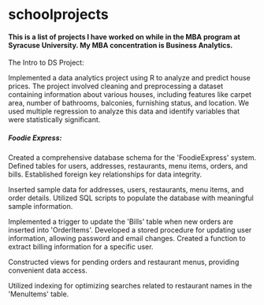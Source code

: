 # schoolprojects
#### This is a list of projects I have worked on while in the MBA program at Syracuse University. My MBA concentration is Business Analytics. 

The Intro to DS Project:

Implemented a data analytics project using R to analyze and predict house prices. The project involved cleaning and preprocessing a dataset containing information about various houses, including features like carpet area, number of bathrooms, balconies, furnishing status, and location.
We used multiple regression to analyze this data and identify variables that were statistically significant.

##### Foodie Express:

Created a comprehensive database schema for the 'FoodieExpress' system.
Defined tables for users, addresses, restaurants, menu items, orders, and bills.
Established foreign key relationships for data integrity.

Inserted sample data for addresses, users, restaurants, menu items, and order details.
Utilized SQL scripts to populate the database with meaningful sample information.

Implemented a trigger to update the 'Bills' table when new orders are inserted into 'OrderItems'.
Developed a stored procedure for updating user information, allowing password and email changes.
Created a function to extract billing information for a specific user.

Constructed views for pending orders and restaurant menus, providing convenient data access.

Utilized indexing for optimizing searches related to restaurant names in the 'MenuItems' table.

